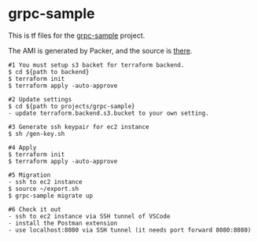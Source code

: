 # grpc-sample

This is tf files for the [grpc-sample](https://github.com/takahiroaoki/grpc-sample) project.

The AMI is generated by Packer, and the source is [there](https://github.com/takahiroaoki/packer-container/tree/main/projects/grpc-sample).

```
#1 You must setup s3 backet for terraform backend.
$ cd ${path to backend}
$ terraform init
$ terraform apply -auto-approve

#2 Update settings
$ cd ${path to projects/grpc-sample}
- update terraform.backend.s3.bucket to your own setting.

#3 Generate ssh keypair for ec2 instance
$ sh /gen-key.sh

#4 Apply
$ terraform init
$ terraform apply -auto-approve

#5 Migration
- ssh to ec2 instance
$ source ~/export.sh
$ grpc-sample migrate up

#6 Check it out
- ssh to ec2 instance via SSH tunnel of VSCode
- install the Postman extension
- use localhost:8080 via SSH tunnel (it needs port forward 8080:8080)
```